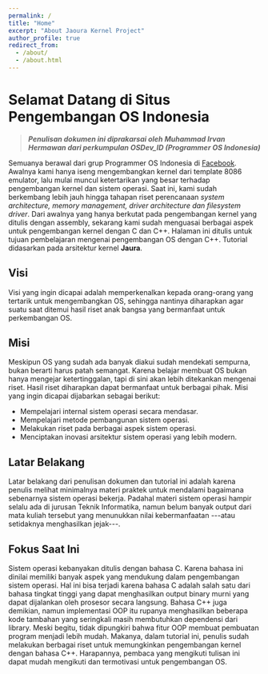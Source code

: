 ```yaml
---
permalink: /
title: "Home"
excerpt: "About Jaoura Kernel Project"
author_profile: true
redirect_from: 
  - /about/
  - /about.html
---
```

# Selamat Datang di Situs Pengembangan OS Indonesia

>**_Penulisan dokumen ini diprakarsai oleh Muhammad Irvan Hermawan dari perkumpulan OSDev_ID (Programmer OS Indonesia)_**

Semuanya berawal dari grup Programmer OS Indonesia di [Facebook](http://www.facebook.com/groups/programmer.OS.Indonesia). Awalnya kami hanya iseng mengembangkan kernel dari template 8086 emulator, lalu mulai muncul ketertarikan yang besar terhadap pengembangan kernel dan sistem operasi.
Saat ini, kami sudah berkembang lebih jauh hingga tahapan riset perencanaan _system architecture, memory management, driver architecture dan filesystem driver_. Dari awalnya yang hanya berkutat pada pengembangan kernel yang ditulis dengan assembly, sekarang kami sudah menguasai berbagai aspek untuk pengembangan kernel dengan C dan C++.
Halaman ini ditulis untuk tujuan pembelajaran mengenai pengembangan OS dengan C++. Tutorial didasarkan pada arsitektur kernel **Jaura**.


## Visi

Visi yang ingin dicapai adalah memperkenalkan kepada orang-orang yang tertarik untuk mengembangkan OS, sehingga nantinya diharapkan agar suatu saat ditemui hasil riset anak bangsa yang bermanfaat untuk perkembangan OS.

## Misi

Meskipun OS yang sudah ada banyak diakui sudah mendekati sempurna, bukan berarti harus patah semangat. Karena belajar membuat OS bukan hanya mengejar ketertinggalan, tapi di sini akan lebih ditekankan mengenai riset. Hasil riset diharapkan dapat bermanfaat untuk berbagai pihak. Misi yang ingin dicapai dijabarkan sebagai berikut:

 - Mempelajari internal sistem operasi secara mendasar.
 - Mempelajari metode pembangunan sistem operasi.
 - Melakukan riset pada berbagai aspek sistem operasi.
 - Menciptakan inovasi arsitektur sistem operasi yang lebih modern.

## Latar Belakang

Latar belakang dari penulisan dokumen dan tutorial ini adalah karena penulis melihat minimalnya materi praktek untuk mendalami bagaimana sebenarnya sistem operasi bekerja. Padahal materi sistem operasi hampir selalu ada di jurusan Teknik Informatika, namun belum banyak output dari mata kuliah tersebut yang menunukkan nilai kebermanfaatan ---atau setidaknya menghasilkan jejak---.

## Fokus Saat Ini

Sistem operasi kebanyakan ditulis dengan bahasa C. Karena bahasa ini dinilai memiliki banyak aspek yang mendukung dalam pengembangan sistem operasi. Hal ini bisa terjadi karena bahasa C adalah salah satu dari bahasa tingkat tinggi yang dapat menghasilkan output binary murni yang dapat dijalankan oleh prosesor secara langsung.
Bahasa C++ juga demikian, namun implementasi OOP itu rupanya menghasilkan beberapa kode tambahan yang seringkali masih membutuhkan dependensi dari library. Meski begitu, tidak dipungkiri bahwa fitur OOP membuat pembuatan program menjadi lebih mudah. Makanya, dalam tutorial ini, penulis sudah melakukan berbagai riset untuk memungkinkan pengembangan kernel dengan bahasa C++. Harapannya, pembaca yang mengikuti tulisan ini dapat mudah mengikuti dan termotivasi untuk pengembangan OS.
